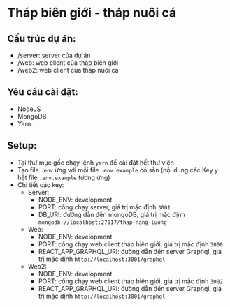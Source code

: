 # Tháp biên giới - tháp nuôi cá

## Cấu trúc dự án: 
- /server: server của dự án
- /web: web client của tháp biên giới
- /web2: web client của tháp nuôi cá

## Yêu cầu cài đặt: 
- NodeJS
- MongoDB
- Yarn

## Setup: 
- Tại thư mục gốc chạy lệnh `yarn` để cài đặt hết thư viện
- Tạo file `.env` ứng với mỗi file `.env.example` có sẵn 
(nội dung các Key y hệt file `.env.example` tương ứng)
- Chi tiết các key: 
    - Server: 
        - NODE_ENV: development
        - PORT: cổng chạy server, giá trị mặc định `3001`
        - DB_URI: đường dẫn đến mongoDB, giá trị mặc định `mongodb://localhost:27017/thap-nang-luong`
    - Web:  
        - NODE_ENV: development
        - PORT: cổng chạy web client tháp biên giới, giá trị mặc định `3000`
        - REACT_APP_GRAPHQL_URI: đường dẫn đến server Graphql, giá trị mặc định `http://localhost:3001/graphql`
    - Web2: 
        - NODE_ENV: development
        - PORT: cổng chạy web client tháp biên giới, giá trị mặc định `3002`
        - REACT_APP_GRAPHQL_URI: đường dẫn đến server Graphql, giá trị mặc định `http://localhost:3001/graphql`
